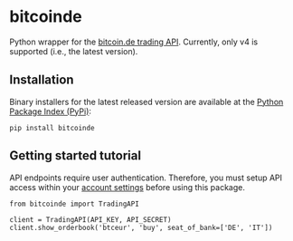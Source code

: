 # bitcoinde

Python wrapper for the [bitcoin.de trading API](https://www.bitcoin.de/de/api/tapi/doc). Currently, only v4 is supported (i.e., the latest version).

## Installation

Binary installers for the latest released version are available at the [Python Package Index (PyPi)](https://pypi.org/project/bitcoinde/):

    pip install bitcoinde

## Getting started tutorial

API endpoints require user authentication. Therefore, you must setup API access within your [account settings](https://www.bitcoin.de/en/userprofile/tapi) before using this package.

    from bitcoinde import TradingAPI

    client = TradingAPI(API_KEY, API_SECRET)
    client.show_orderbook('btceur', 'buy', seat_of_bank=['DE', 'IT'])

